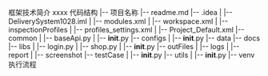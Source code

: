 框架技术简介
xxxx
代码结构
|-- 项目名称
    |-- readme.md
    |-- .idea
    |   |-- DeliverySystem1028.iml
    |   |-- modules.xml
    |   |-- workspace.xml
    |   |-- inspectionProfiles
    |       |-- profiles_settings.xml
    |       |-- Project_Default.xml
    |-- common
    |   |-- baseApi.py
    |   |-- __init__.py
    |-- configs
    |   |-- __init__.py
    |-- data
    |-- docs
    |-- libs
    |   |-- login.py
    |   |-- shop.py
    |   |-- __init__.py
    |-- outFiles
    |   |-- logs
    |   |-- report
    |   |-- screenshot
    |-- testCase
    |   |-- __init__.py
    |-- utils
    |   |-- __init__.py
    |-- venv
执行流程

